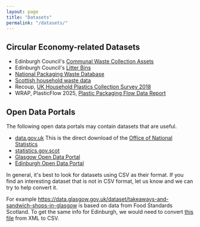 ```yaml
---
layout: page
title: "Datasets"
permalink: "/datasets/"
---
```


## Circular Economy-related Datasets

* Edinburgh Council's [Communal Waste Collection Assets](https://data.edinburghopendata.info/dataset/communal-waste-collection-assets)
* Edinburgh Council's [Litter Bins](https://data.edinburghopendata.info/dataset/litter-bins0515v)
* [National Packaging Waste Database](https://npwd.environment-agency.gov.uk/Public/PublicReports.aspx)
* [Scottish household waste data](https://www.sepa.org.uk/environment/waste/waste-data/waste-data-reporting/household-waste-data/)
* Recoup, [UK Household Plastics Collection Survey 2018](http://www.recoup.org/p/324/uk-household-plastics-collection-survey-2018)
* WRAP, PlasticFlow 2025, [Plastic Packaging Flow Data Report](http://www.wrap.org.uk/content/plasticflow-2025-plastic-packaging-flow-data-report)
 

## Open Data Portals

The following open data portals may contain datasets that are useful.

* [data.gov.uk](https://data.gov.uk/data/search) This is the direct download of the [Office of National Statistics](https://www.ons.gov.uk/)
* [statistics.gov.scot](http://statistics.gov.scot)
* [Glasgow Open Data Portal](https://data.glasgow.gov.uk/dataset)
* [Edinburgh Open Data Portal](http://data.edinburghopendata.info/dataset)

In general, it's best to look for datasets using CSV as their format. If you find an interesting dataset that is not in CSV format, let us know and we can try to help convert it.

For example <https://data.glasgow.gov.uk/dataset/takeaways-and-sandwich-shops-in-glasgow> is based on data from Food Standards Scotland. To get the same info for Edinburgh, we would need to convert [this file](http://ratings.food.gov.uk/OpenDataFiles/FHRS773en-GB.xml) from XML to CSV.



